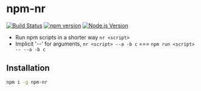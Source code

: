 # npm-nr

[![Build Status](https://github.com/mgenware/npm-nr/workflows/Build/badge.svg)](https://github.com/mgenware/npm-nr/actions)
[![npm version](https://img.shields.io/npm/v/npm-nr.svg?style=flat-square)](https://npmjs.com/package/npm-nr)
[![Node.js Version](http://img.shields.io/node/v/npm-nr.svg?style=flat-square)](https://nodejs.org/en/)

- Run npm scripts in a shorter way `nr <script>`
- Implicit '--' for arguments, `nr <script> --a -b c` === `npm run <script> -- --a -b c`

## Installation

```sh
npm i -g npm-nr
```
